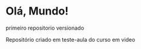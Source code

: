 # Olá, Mundo!
 primeiro repositorio versionado 

 Repositório criado em teste-aula do curso em video
